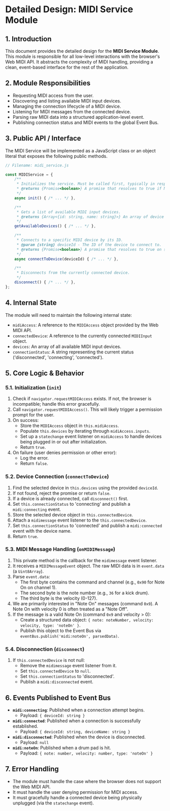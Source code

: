 # Detailed Design: MIDI Service Module

## 1. Introduction

This document provides the detailed design for the **MIDI Service Module**. This module is responsible for all low-level interactions with the browser's Web MIDI API. It abstracts the complexity of MIDI handling, providing a clean, event-based interface for the rest of the application.

## 2. Module Responsibilities

*   Requesting MIDI access from the user.
*   Discovering and listing available MIDI input devices.
*   Managing the connection lifecycle of a MIDI device.
*   Listening for MIDI messages from the connected device.
*   Parsing raw MIDI data into a structured application-level event.
*   Publishing connection status and MIDI events to the global Event Bus.

## 3. Public API / Interface

The MIDI Service will be implemented as a JavaScript class or an object literal that exposes the following public methods.

```javascript
// Filename: midi_service.js

const MIDIService = {
    /**
     * Initializes the service. Must be called first, typically in response to a user action (e.g., a button click).
     * @returns {Promise<boolean>} A promise that resolves to true if MIDI access is granted, false otherwise.
     */
    async init() { /* ... */ },

    /**
     * Gets a list of available MIDI input devices.
     * @returns {Array<{id: string, name: string}>} An array of device objects.
     */
    getAvailableDevices() { /* ... */ },

    /**
     * Connects to a specific MIDI device by its ID.
     * @param {string} deviceId - The ID of the device to connect to.
     * @returns {Promise<boolean>} A promise that resolves to true on successful connection, false otherwise.
     */
    async connectToDevice(deviceId) { /* ... */ },

    /**
     * Disconnects from the currently connected device.
     */
    disconnect() { /* ... */ },
};
```

## 4. Internal State

The module will need to maintain the following internal state:

*   `midiAccess`: A reference to the `MIDIAccess` object provided by the Web MIDI API.
*   `connectedDevice`: A reference to the currently connected `MIDIInput` object.
*   `devices`: An array of all available MIDI input devices.
*   `connectionStatus`: A string representing the current status ('disconnected', 'connecting', 'connected').

## 5. Core Logic & Behavior

### 5.1. Initialization (`init`)
1.  Check if `navigator.requestMIDIAccess` exists. If not, the browser is incompatible; handle this error gracefully.
2.  Call `navigator.requestMIDIAccess()`. This will likely trigger a permission prompt for the user.
3.  On success:
    *   Store the `MIDIAccess` object in `this.midiAccess`.
    *   Populate `this.devices` by iterating through `midiAccess.inputs`.
    *   Set up a `statechange` event listener on `midiAccess` to handle devices being plugged in or out after initialization.
    *   Return `true`.
4.  On failure (user denies permission or other error):
    *   Log the error.
    *   Return `false`.

### 5.2. Device Connection (`connectToDevice`)
1.  Find the selected device in `this.devices` using the provided `deviceId`.
2.  If not found, reject the promise or return `false`.
3.  If a device is already connected, call `disconnect()` first.
4.  Set `this.connectionStatus` to 'connecting' and publish a `midi:connecting` event.
5.  Store the selected device object in `this.connectedDevice`.
6.  Attach a `midimessage` event listener to the `this.connectedDevice`.
7.  Set `this.connectionStatus` to 'connected' and publish a `midi:connected` event with the device name.
8.  Return `true`.

### 5.3. MIDI Message Handling (`onMIDIMessage`)
1.  This private method is the callback for the `midimessage` event listener.
2.  It receives a `MIDIMessageEvent` object. The raw MIDI data is in `event.data` (a `Uint8Array`).
3.  Parse `event.data`:
    *   The first byte contains the command and channel (e.g., `0x90` for Note On on channel 1).
    *   The second byte is the note number (e.g., `36` for a kick drum).
    *   The third byte is the velocity (0-127).
4.  We are primarily interested in "Note On" messages (command `0x9`). A Note On with velocity 0 is often treated as a "Note Off".
5.  If the message is a valid Note On (command `0x9` and velocity > 0):
    *   Create a structured data object: `{ note: noteNumber, velocity: velocity, type: 'noteOn' }`.
    *   Publish this object to the Event Bus via `eventBus.publish('midi:noteOn', parsedData)`.

### 5.4. Disconnection (`disconnect`)
1.  If `this.connectedDevice` is not null:
    *   Remove the `midimessage` event listener from it.
    *   Set `this.connectedDevice` to `null`.
    *   Set `this.connectionStatus` to 'disconnected'.
    *   Publish a `midi:disconnected` event.

## 6. Events Published to Event Bus

*   **`midi:connecting`**: Published when a connection attempt begins.
    *   Payload: `{ deviceId: string }`
*   **`midi:connected`**: Published when a connection is successfully established.
    *   Payload: `{ deviceId: string, deviceName: string }`
*   **`midi:disconnected`**: Published when the device is disconnected.
    *   Payload: `null`
*   **`midi:noteOn`**: Published when a drum pad is hit.
    *   Payload: `{ note: number, velocity: number, type: 'noteOn' }`

## 7. Error Handling

*   The module must handle the case where the browser does not support the Web MIDI API.
*   It must handle the user denying permission for MIDI access.
*   It must gracefully handle a connected device being physically unplugged (via the `statechange` event).